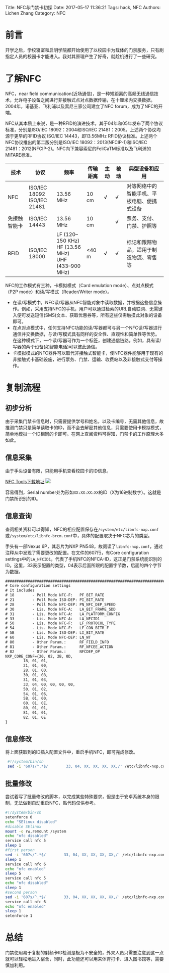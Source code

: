 
Title: NFC与门禁卡初探
Date: 2017-05-17 11:36:21
Tags: hack, NFC
Authors: Lichen Zhang
Category: NFC


# 前言

开学之后，学校寝室和启明学院都开始使用了以校园卡为载体的门禁服务，只有刷指定人员的校园卡才能进入。我对其原理产生了好奇，就趁机进行了一些研究。

# 了解NFC

NFC，near field communication(近场通信)，是一种短距离的高频无线通信技术，允许电子设备之间进行非接触式点对点数据传输，在十厘米内交换数据。2004年，诺基亚、飞利浦以及索尼三家公司建立了NFC forum，成为了NFC的开端。

NFC从其本质上来说，是一种RFID的演进技术，其于04年和05年发布了两个协议标准，分别是ISO/IEC 18092：2004和ISO/IEC 21481：2005。上述两个协议均源于更早的RFID协议 ISO/IEC 14443，即13.56MHz RFID协议标准。上述两个NFC协议推出的第二版分别是ISO/IEC 18092：2013(NFCIP-1)和ISO/IEC 21481：2012(NFCIP-2)。NFC向下兼容索尼的FeliCaTM标准以及飞利浦的MIFARE标准。

| 技术     | 协议                             | 频率                                       | 传输距离  | 主动   | 被动   | 典型设备和应用               |
| ------ | ------------------------------ | ---------------------------------------- | ----- | ---- | ---- | --------------------- |
| NFC    | ISO/IEC 18092<br>ISO/IEC 21481 | 13.56 MHz                                | 10 cm | √    | √    | 对等网络中的智能手机、平板电脑、便携式设备 |
| 免接触智能卡 | ISO/IEC 14443                  | 13.56 MHz                                | 10 cm |      | √    | 票务、支付、门禁、护照等          |
| RFID   | ISO/IEC 18000                  | LF (120–150 KHz)<br>HF (13.56 MHz)<br>UHF (433–900 MHz) | <40 m | √    | √    | 标记和跟踪物品，适用于制造物流、零售等   |

NFC的工作模式有三种，卡模拟模式（Card emulation mode）、点对点模式（P2P mode）和读/写模式（Reader/Writer mode）。

+ 在读/写模式中，NFC读/写器从NFC智能对象中读取数据，并根据这些信息操作。例如，采用支持NFC的手机，用户可以通过检索的URL自动联网、无需键入便可发送短信(SMS)文本、获取优惠券等，所有这些仅需触摸此对象的设备即可。
+ 在点对点模式中，任何支持NFC功能的读/写器都可与另一个NFC读/写器进行通信并交换数据，与读/写模式具有同样的安全性、直观性和简单性等优势。在这种模式下，一个读/写器可作为一个标签，创建通信链路。例如，具有读/写器的两个设备(如智能电话)可以彼此通信。
+ 卡模拟模式的NFC器件可以取代非接触式智能卡，使NFC器件能够用于现有的非接触式卡基础设施，进行票务、门禁、运输、收费站以及非接触式支付等操作。

# 复制流程

## 初步分析

由于采集门禁卡信息时，只需要提供学号和姓名，以及卡编号，无需其他信息，故推测门禁只是简单读取卡的ID，而不会去解密其他信息，只需要使用卡模拟模式，简单地模拟一个ID相同的卡即可。在网上查阅资料可得知，门禁卡的工作原理大多如此。

## 信息采集

由于手头设备有限，只能用手机查看校园卡的ID信息。

[NFC Tools下载地址](https://play.google.com/store/apps/details?id=com.wakdev.wdnfc)
![](/images/ID-information.jpg)

容易得到，Serial number处为形如`XX:XX:XX:XX`的ID（X为16进制数字）。这就是门禁所识别的ID。

## 信息查询

查阅相关资料可以得知，NFC的相应配置保存在`/system/etc/libnfc-nxp.conf`或`/system/etc/libnfc-brcm.conf`中，具体的配置取决于NFC芯片的类型。

手头有一部Nexus 6P，其芯片为NXP PN548，故阅读了`libnfc-nxp.conf`，通过注释从中发现了需要更改的配置。在文件的607行，有Core configuration settings中的`LA_NFCID1`，代表了手机NFC的NFCA-ID，这正是门禁系统能识别的ID。这里，33表示配置的类型，04表示后面所跟的配置字节数，后面的四个字节为数据。

```xml
###############################################################################
# Core configuration settings
# It includes
# 18        - Poll Mode NFC-F:   PF_BIT_RATE
# 21        - Poll Mode ISO-DEP: PI_BIT_RATE
# 28        - Poll Mode NFC-DEP: PN_NFC_DEP_SPEED
# 30        - Lis. Mode NFC-A:   LA_BIT_FRAME_SDD
# 31        - Lis. Mode NFC-A:   LA_PLATFORM_CONFIG
# 33        - Lis. Mode NFC-A:   LA_NFCID1
# 50        - Lis. Mode NFC-F:   LF_PROTOCOL_TYPE
# 54        - Lis. Mode NFC-F:   LF_CON_BITR_F
# 5B        - Lis. Mode ISO-DEP: LI_BIT_RATE
# 60        - Lis. Mode NFC-DEP: LN_WT
# 80        - Other Param.:      RF_FIELD_INFO
# 81        - Other Param.:      RF_NFCEE_ACTION
# 82        - Other Param.:      NFCDEP_OP
NXP_CORE_CONF={20, 02, 2B, 0D,
        18, 01, 01,
        21, 01, 00,
        28, 01, 00,
        30, 01, 08,
        31, 01, 03,
        33, 04, 00, 00, 00, 00,
        50, 01, 02,
        54, 01, 06,
        5B, 01, 00,
        60, 01, 0E,
        80, 01, 01,
        81, 01, 01,
        82, 01, 0E
}
```

## 信息修改

将上面获取到的ID插入配置文件中，重启手机NFC，即可完成修改。

```sh
 #!/system/bin/sh
 sed -i '607s/^.*$/        33, 04, XX, XX, XX, XX,/' /etc/libnfc-nxp.conf
```

## 批量修改

尝试着写了批量修改的脚本，以完成某些特殊要求，但是由于安卓系统本身的限制，无法做到自动重启NFC，贴代码仅供参考。

```sh
#!/system/bin/sh
setenforce 0
echo "SElinux disabled"
#disable SElinux
mount -o rw,remount /system
echo "nfc disabled"
service call nfc 5
sleep 1
#first person
sed -i '607s/^.*$/        33, 04, XX, XX, XX, XX,/' /etc/libnfc-nxp.conf
sleep 1
service call nfc 6
echo "nfc enabled"
sleep 5
service call nfc 5
echo "nfc disabled"
sleep 1
#second person
sed -i '607s/^.*$/        33, 04, XX, XX, XX, XX,/' /etc/libnfc-nxp.conf
service call nfc 6
echo "nfc enabled"
sleep 1
setenforce 1
```

# 总结

门禁使用易于复制的射频卡ID检测是极为不安全的，外来人员只需要注意到这一点就可以轻松地进入宿舍，同时，此功能还可以用来体育打卡、进入图书馆等，需要慎加利用。
